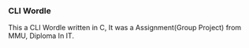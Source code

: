 ### CLI Wordle
This a CLI Wordle written in C, It was a Assignment(Group Project) from MMU, Diploma In IT.